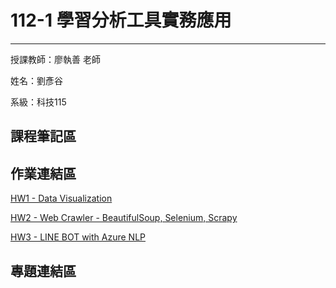 # 112-1 學習分析工具實務應用

---

授課教師：廖執善 老師

姓名：劉彥谷

系級：科技115


## 課程筆記區
## 作業連結區
[HW1 - Data Visualization](https://github.com/knyliu/LATIA112-1/blob/main/LATIA_HW1/LATIA_HW1.ipynb)

[HW2 - Web Crawler - BeautifulSoup, Selenium, Scrapy](https://github.com/knyliu/LATIA112-1/blob/main/LATIA_HW2)

[HW3 - LINE BOT with Azure NLP](https://github.com/knyliu/LATIA112-1/blob/main/LATIA_HW3)
## 專題連結區
